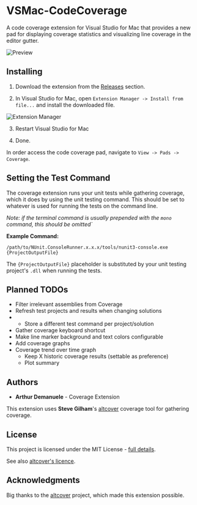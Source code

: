 # VSMac-CodeCoverage

A code coverage extension for Visual Studio for Mac that provides a new pad for displaying coverage statistics and visualizing line coverage in the editor gutter.

![](https://raw.githubusercontent.com/ademanuele/vsmac-codecoverage/master/doc/preview.png "Preview")

## Installing

1. Download the extension from the [Releases](https://github.com/ademanuele/VSMac-CodeCoverage/releases) section.

2. In Visual Studio for Mac, open `Extension Manager -> Install from file...` and install the downloaded file.

![](https://raw.githubusercontent.com/ademanuele/vsmac-codecoverage/master/doc/extension_manager.png "Extension Manager")

3. Restart Visual Studio for Mac

4. Done.

In order access the code coverage pad, navigate to `View -> Pads -> Coverage`.

## Setting the Test Command

The coverage extension runs your unit tests while gathering coverage, which it does by using the unit testing command. This should be set to whatever is used for running the tests on the command line.

_Note: if the terminal command is usually prepended with the `mono` command, this should be omitted`_

**Example Command:**
```
/path/to/NUnit.ConsoleRunner.x.x.x/tools/nunit3-console.exe {ProjectOutputFile}
```

The `{ProjectOutputFile}` placeholder is substituted by your unit testing project's `.dll` when running the tests.

## Planned TODOs

- Filter irrelevant assemblies from Coverage
- Refresh test projects and results when changing solutions
- - Store a different test command per project/solution
- Gather coverage keyboard shortcut
- Make line marker background and text colors configurable
- Add coverage graphs
- Coverage trend over time graph
	- Keep X historic coverage results (settable as preference)
	- Plot summary

## Authors

* **Arthur Demanuele** - Coverage Extension

This extension uses **Steve Gilham**'s [altcover](https://github.com/SteveGilham/altcover) coverage tool for gathering coverage.

## License

This project is licensed under the MIT License - [full details](LICENSE.md).

See also [altcover's licence](https://github.com/SteveGilham/altcover/blob/master/LICENSE).

## Acknowledgments

Big thanks to the [altcover](https://github.com/SteveGilham/altcover) project, which made this extension possible.

